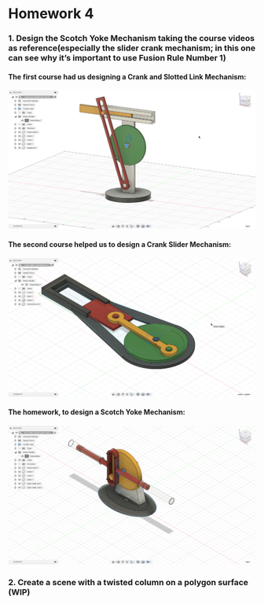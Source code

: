 # Homework 4

### 1. Design the Scotch Yoke Mechanism taking the course videos as reference(especially the slider crank mechanism; in this one can see why it’s important to use Fusion Rule Number 1)

#### The first course had us designing a Crank and Slotted Link Mechanism:
<img src="img/course1.gif" alt="crank-and-slotted-link-mech" width="600"/>

#### The second course helped us to design a Crank Slider Mechanism:
<img src="img/course2.gif" alt="crank-slider-mech" width="600"/>


#### The homework, to design a Scotch Yoke Mechanism:
<img src="img/cooler-homework.gif" alt="scoth-yoke-mech" width="600"/>

### 2. Create a scene with a twisted column on a polygon surface (WIP)
